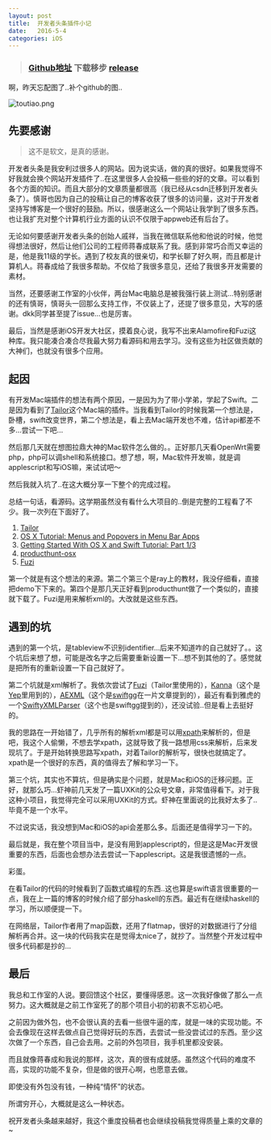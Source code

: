```yaml
---
layout: post
title:  开发者头条插件小记
date:   2016-5-4
categories: iOS
---
```


> ### [Github地址](https://github.com/judi0713/TouTiao)  下载移步 [release](https://github.com/judi0713/TouTiao/releases)

啊，昨天忘配图了..补个github的图..

![toutiao.png](https://github.com/judi0713/TouTiao/blob/master/toutiao.png)

先要感谢
---

> 这不是软文，是真的感谢。

开发者头条是我安利过很多人的网站。因为说实话，做的真的很好。如果我觉得不好我就会换个网站开发插件了..在这里很多人会投稿一些些的好的文章。可以看到各个方面的知识。而且大部分的文章质量都很高（我已经从csdn迁移到开发者头条了）。慎哥也因为自己的投稿让自己的博客收获了很多的访问量，这对于开发者坚持写博客是一个很好的鼓励。所以，很感谢这么一个网站让我学到了很多东西。也让我扩充对整个计算机行业方面的认识不仅限于appweb还有后台了。

无论如何要感谢开发者头条的创始人戚祥，当我在微信联系他和他说的时候，他觉得想法很好，然后让他们公司的工程师蒋春成联系了我。感到非常巧合而又幸运的是，他是我11级的学长。遇到了校友真的很亲切，和学长聊了好久啊，而且都是计算机人。蒋春成给了我很多帮助。不仅给了我很多意见，还给了我很多开发需要的素材。

当然，还要感谢工作室的小伙伴，两台Mac电脑总是被我强行装上测试...特别感谢的还有慎哥，慎哥头一回那么支持工作，不仅装上了，还提了很多意见，大写的感谢。dkk同学甚至提了issue...也是厉害。

最后，当然是感谢iOS开发大社区，摸着良心说，我写不出来Alamofire和Fuzi这种库。我只能凑合凑合尽我最大努力看源码和用去学习。没有这些为社区做贡献的大神们，也就没有很多个应用。

起因
---

有开发Mac端插件的想法有两个原因，一是因为为了带小学弟，学起了Swift。二是因为看到了[Tailor](https://github.com/kimar/Tailor)这个Mac端的插件。当我看到Tailor的时候我第一个想法是，卧槽，swift改变世界，第二个想法是，看上去Mac端开发也不难，估计api都差不多...尝试一下吧...

然后那几天就在想图拉鼎大神的Mac软件怎么做的。。正好那几天看OpenWrt需要php，php可以调shell和系统接口。想了想，啊，Mac软件开发嘛，就是调applescript和写iOS嘛，来试试吧～

然后我就入坑了..在这大概分享一下整个的完成过程。

总结一句话，看源码。这学期虽然没有看什么大项目的..倒是完整的工程看了不少。我一次列在下面好了。

1. [Tailor](https://github.com/kimar/Tailor)
2. [OS X Tutorial: Menus and Popovers in Menu Bar Apps](https://www.raywenderlich.com/98178/os-x-tutorial-menus-popovers-menu-bar-apps)
3. [Getting Started With OS X and Swift Tutorial: Part 1/3](https://www.raywenderlich.com/87002/getting-started-with-os-x-and-swift-tutorial-part-1)
4. [producthunt-osx](https://github.com/producthunt/producthunt-osx)
5. [Fuzi](https://github.com/cezheng/Fuzi)

第一个就是有这个想法的来源。第二个第三个是ray上的教材，我没仔细看，直接把demo下下来的。第四个是那几天正好看到producthunt做了一个类似的，直接就下载了。Fuzi是用来解析xml的。大改就是这些东西。

遇到的坑
---

遇到的第一个坑，是tableview不识别identifier...后来不知道咋的自己就好了。。这个坑后来想了想，可能是改名字之后需要重新设置一下...想不到其他的了。感觉就是把所有的重新设置一下自己就好了。

第二个坑就是xml解析了。我依次尝试了[Fuzi](https://github.com/cezheng/Fuzi)（Tailor里使用的），[Kanna](https://github.com/tid-kijyun/Kanna)（这个是[Yep](https://github.com/CatchChat/Yep)里用到的），[AEXML](https://github.com/tadija/AEXML)（这个是[swiftgg](http://swift.gg/)在一片文章提到的），最近有看到雅虎的一个[SwiftyXMLParser](https://github.com/yahoojapan/SwiftyXMLParser)（这个也是swiftgg提到的），还没试验..但是看上去挺好的。

我的思路在一开始错了，几乎所有的解析xml都是可以用[xpath](http://www.w3schools.com/xsl/xpath_intro.asp)来解析的，但是吧，我这个人偷懒，不想去学xpath，这就导致了我一路想用css来解析，后来发现坑了。于是开始转换思路写xpath，对着Tailor的解析写，很快也就搞定了。xpath是一个很好的东西，真的值得去了解和学习一下。

第三个坑，其实也不算坑，但是确实是个问题，就是Mac和iOS的迁移问题。正好，就那么巧...虾神前几天发了一篇UXKit的公众号文章，非常值得看下。对于我这种小项目，我觉得完全可以采用UXKit的方式。虾神在里面说的比我好太多了..毕竟不是一个水平。

不过说实话，我没想到Mac和iOS的api会差那么多。后面还是值得学习一下的。

最后就是，我在整个项目当中，是没有用到applescript的，但是这是Mac开发很重要的东西，后面也会想办法去尝试一下applescript。这是我很遗憾的一点。

彩蛋。

在看Tailor的代码的时候看到了函数式编程的东西..这也算是swift语言很重要的一点，我在上一篇的博客的时候介绍了部分haskell的东西。最近有在继续haskell的学习，所以顺便提一下。

在网络层，Tailor作者用了map函数，还用了flatmap，很好的对数据进行了分组解析再合并。这一块的代码我实在是觉得太nice了，就抄了。当然整个开发过程中很多代码都是抄的...

最后
---

我总和工作室的人说。要回馈这个社区，要懂得感恩。这一次我好像做了那么一点努力。这大概就是之前工作室死了的那个项目小初的初衷不忘初心吧。

之前因为做外包，也不会很认真的去看一些很牛逼的库，就是一味的实现功能。不会去像现在这样去做点自己觉得好玩的东西，去尝试一些没尝试过的东西。至少这次做了一个东西，自己会去用。之前的外包项目，我手机里都没安装。

而且就像蒋春成和我说的那样，这次，真的很有成就感。虽然这个代码的难度不高，实现的功能不复杂，但是做的很开心啊，也愿意去做。

即使没有外包没有钱，一种纯“情怀”的状态。

所谓穷开心，大概就是这么一种状态。

祝开发者头条越来越好，我这个重度投稿者也会继续投稿我觉得质量上乘的文章的~